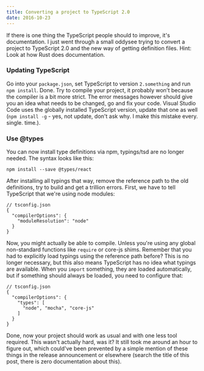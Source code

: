 ```yaml
---
title: Converting a project to TypeScript 2.0
date: 2016-10-23
---
```


If there is one thing the TypeScript people should to improve, it's documentation.
I just went through a small oddysee trying to convert a project to TypeScript
2.0 and the new way of getting definition files. Hint: Look at how Rust does
documentation.

### Updating TypeScript

Go into your `package.json`, set TypeScript to version `2.something` and run
`npm install`. Done. Try to compile your project, it probably won't because the
compiler is a bit more strict. The error messages however should give you an
idea what needs to be changed, go and fix your code. Visual Studio Code uses
the globally installed TypeScript version, update that one as well
(`npm install -g` - yes, not update, don't ask why. I make this mistake every.
single. time.).

### Use @types

You can now install type definitions via npm, typings/tsd
are no longer needed. The syntax looks like this:

`npm install --save @types/react`

After installing all typings that way, remove the reference path to the old
definitions, try to build and get a trillion errors. First, we have to tell
TypeScript that we're using node modules:

```
// tsconfig.json
{
  "compilerOptions": {
    "moduleResolution": "node"
  }
}
```

Now, you might actually be able to compile. Unless you're using any global
non-standard functions like `require` or core-js shims. Remember that you
had to explicitly load typings using the reference path before? This is no
longer necessary, but this also means TypeScript has no idea what typings are
available. When you `import` something, they are loaded automatically, but if
something should always be loaded, you need to configure that:

```
// tsconfig.json
{
  "compilerOptions": {
    "types": [
      "node", "mocha", "core-js"
    ]
  }
}
```

Done, now your project should work as usual and with one less tool required.
This wasn't actually hard, was it? It still took me around an hour to figure
out, which could've been prevented by a simple mention of these things in the
release announcement or elsewhere (search the title of this post, there is
zero documentation about this).